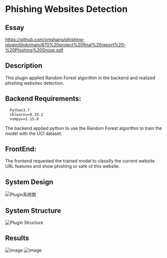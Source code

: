 # Phishing Websites Detection

## Essay
https://github.com/xmshang/phishing-plugin/blob/main/870%20project%20final%20report%20-%20Phishing%20Group.pdf

## Description
This plugin applied Random Forest algorithm in the backend and realized phishing websites detection.
 

## Backend Requirements:
```
  Python3.7
  sklearn==0.19.2
  numpy==1.15.0
```
The backend applied python to use the Random Forest algorithm to train the model with the UCI dataset.


## FrontEnd:
The frontend requested the trained model to classify the current website URL features and show phishing or safe of this website.


## System Design
![Plugin系统图](https://user-images.githubusercontent.com/92196435/165638764-391915b7-7ae3-45b8-af35-4d6fe8f38a9e.png)



## System Structure
![Plugin Structure](https://user-images.githubusercontent.com/92196435/165638720-c4027c57-002c-4bfd-a7f0-19ce884910ba.png)



## Results
![image](https://user-images.githubusercontent.com/92196435/165638378-7fb8a5d7-c792-4fc6-bf1f-6f8a957ff947.png) 
![image](https://user-images.githubusercontent.com/92196435/165638406-bd3b10d1-3fd0-4565-a54f-2b688366453b.png)

